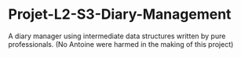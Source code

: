 # Projet-L2-S3-Diary-Management
A diary manager using intermediate data structures written by pure professionals. (No Antoine were harmed in the making of this project)
